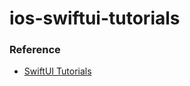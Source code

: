 # ios-swiftui-tutorials

### Reference
- [SwiftUI Tutorials](https://developer.apple.com/tutorials/swiftui)
